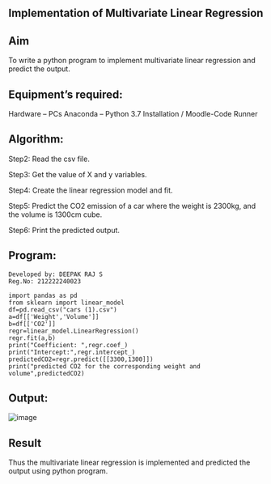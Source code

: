 ## Implementation of Multivariate Linear Regression
## Aim
To write a python program to implement multivariate linear regression and predict the output.

## Equipment’s required:
Hardware – PCs
Anaconda – Python 3.7 Installation / Moodle-Code Runner
## Algorithm:
Step2: Read the csv file.

Step3: Get the value of X and y variables.

Step4: Create the linear regression model and fit.

Step5: Predict the CO2 emission of a car where the weight is 2300kg, and the volume is 1300cm cube.

Step6: Print the predicted output.

## Program:
```
Developed by: DEEPAK RAJ S
Reg.No: 212222240023

import pandas as pd
from sklearn import linear_model
df=pd.read_csv("cars (1).csv")
a=df[['Weight','Volume']]
b=df[['CO2']]
regr=linear_model.LinearRegression()
regr.fit(a,b)
print("Coefficient: ",regr.coef_)
print("Intercept:",regr.intercept_)
predictedCO2=regr.predict([[3300,1300]])
print("predicted CO2 for the corresponding weight and volume",predictedCO2)

```
## Output:
![image](https://github.com/DEEPAK2200233/Multivariate-Linear-Regression/assets/118707676/702e8690-4d93-4657-a8db-06df3914e6f1)


## Result
Thus the multivariate linear regression is implemented and predicted the output using python program.
